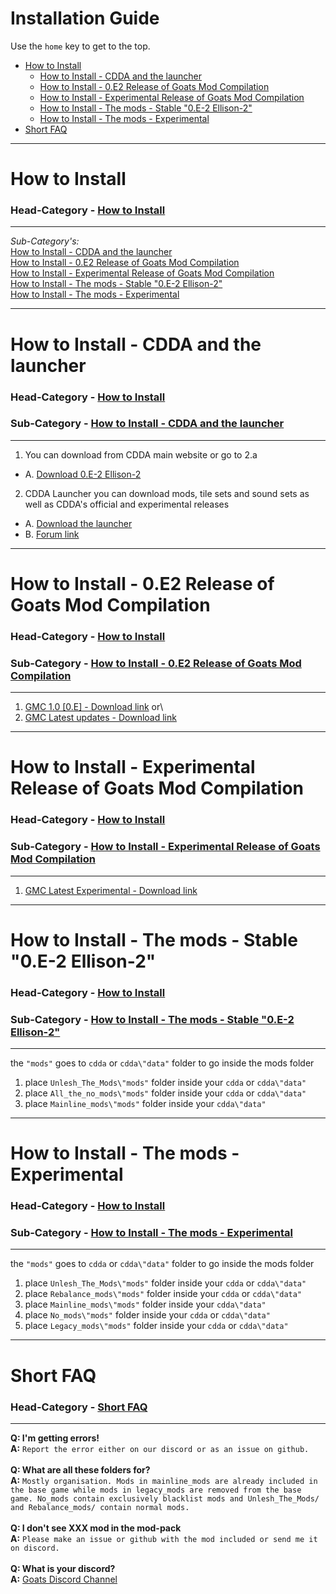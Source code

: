 # Installation Guide

Use the `home` key to get to the top.

+ [How to Install](#how-to-install)
  - [How to Install - CDDA and the launcher](#how-to-install---cdda-and-the-launcher)
  - [How to Install - 0.E2 Release of Goats Mod Compilation](#how-to-install---0.e2-release-of-goats-mod-compilation)
  - [How to Install - Experimental Release of Goats Mod Compilation](#how-to-install---experimental-release-of-goats-mod-compilation)
  - [How to Install - The mods - Stable "0.E-2 Ellison-2"](#how-to-install---the-mods---stable-"0.e-2-ellison-2")
  - [How to Install - The mods - Experimental](#how-to-install---the-mods---experimental)
+ [Short FAQ](#short-faq)

---

# How to Install
### Head-Category - [How to Install](#how-to-install)
---

*Sub-Category's:*\
[How to Install - CDDA and the launcher](#how-to-install---cdda-and-the-launcher)\
[How to Install - 0.E2 Release of Goats Mod Compilation](#how-to-install---0.e2-release-of-goats-mod-compilation)\
[How to Install - Experimental Release of Goats Mod Compilation](#how-to-install---experimental-release-of-goats-mod-compilation)\
[How to Install - The mods - Stable "0.E-2 Ellison-2"](#how-to-install---the-mods---stable-"0.e-2-ellison-2")\
[How to Install - The mods - Experimental](#how-to-install---the-mods---experimental)

---

# How to Install - CDDA and the launcher
### Head-Category - [How to Install](#how-to-install)
### Sub-Category - [How to Install - CDDA and the launcher](#how-to-install---cdda-and-the-launcher)
---
1. You can download from CDDA main website or go to 2.a
* A. [Download 0.E-2 Ellison-2](https://cataclysmdda.org/releases/)
2. CDDA Launcher you can download mods, tile sets and sound sets as well as CDDA's official and experimental releases
* A. [Download the launcher](https://github.com/remyroy/CDDA-Game-Launcher/releases)
* B. [Forum link](https://discourse.cataclysmdda.org/t/cdda-game-launcher-automatic-updates-and-more/11168)

---

# How to Install - 0.E2 Release of Goats Mod Compilation
### Head-Category - [How to Install](#how-to-install)
### Sub-Category - [How to Install - 0.E2 Release of Goats Mod Compilation](#how-to-install---0.e2-release-of-goats-mod-compilation)
---
1. [GMC 1.0 [0.E] - Download link](https://github.com/TheGoatGod/Goats-Mod-Compilation/releases/tag/1.0c)
or\
2. [GMC Latest updates - Download link](https://github.com/TheGoatGod/Goats-Mod-Compilation/tree/GMC-E)

---

# How to Install - Experimental Release of Goats Mod Compilation
### Head-Category - [How to Install](#how-to-install)
### Sub-Category - [How to Install - Experimental Release of Goats Mod Compilation](#how-to-install---experimental-release-of-goats-mod-compilation)
---
1. [GMC Latest Experimental - Download link](https://github.com/TheGoatGod/Goats-Mod-Compilation/tree/Experimental-Mod-Pack)

---

# How to Install - The mods - Stable "0.E-2 Ellison-2"
### Head-Category - [How to Install](#how-to-install)
### Sub-Category - [How to Install - The mods - Stable "0.E-2 Ellison-2"](#how-to-install---the-mods---stable-"0.e-2-ellison-2")
---
the  `"mods"`  goes to  `cdda`  or  `cdda\"data"`  folder to go inside the mods folder

1. place `Unlesh_The_Mods\"mods"` folder inside your `cdda` or `cdda\"data"`
2. place `All_the_no_mods\"mods"` folder inside your `cdda` or `cdda\"data"`
3. place `Mainline_mods\"mods"` folder inside your `cdda\"data"`
---

# How to Install - The mods - Experimental
### Head-Category - [How to Install](#how-to-install)
### Sub-Category - [How to Install - The mods - Experimental](#how-to-install---the-mods---experimental)
---
the `"mods"` goes to `cdda` or `cdda\"data"` folder to go  inside the mods folder

1. place `Unlesh_The_Mods\"mods"` folder inside your `cdda` or `cdda\"data"`
2. place `Rebalance_mods\"mods"` folder inside your `cdda` or `cdda\"data"`
3. place `Mainline_mods\"mods"` folder inside your `cdda\"data"`
4. place `No_mods\"mods"` folder inside your `cdda` or `cdda\"data"`
5. place `Legacy_mods\"mods"` folder inside your `cdda` or `cdda\"data"`

---

# Short FAQ
### Head-Category - [Short FAQ](#short-faq)
---
**Q: I'm getting errors!**\
**A:** `Report the error either on our discord or as an issue on github.`\
\
**Q: What are all these folders for?**\
**A:** `Mostly organisation. Mods in mainline_mods are already included in the base game while mods in legacy_mods are removed from the base game.
   No_mods contain exclusively blacklist mods and Unlesh_The_Mods/ and Rebalance_mods/ contain normal mods.`\
\
**Q: I don't see XXX mod in the mod-pack**\
**A:** `Please make an issue or github with the mod included or send me it on discord.`\
\
**Q: What is your discord?**\
**A:** [Goats Discord Channel](https://discord.gg/gG6qpjZ)
